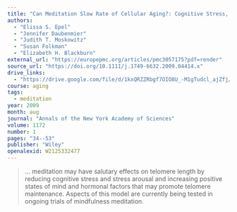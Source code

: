 ```yaml
---
title: "Can Meditation Slow Rate of Cellular Aging?: Cognitive Stress, Mindfulness, and Telomeres"
authors:
  - "Elissa S. Epel"
  - "Jennifer Daubenmier"
  - "Judith T. Moskowitz"
  - "Susan Folkman"
  - "Elizabeth H. Blackburn"
external_url: "https://europepmc.org/articles/pmc3057175?pdf=render"
source_url: "https://doi.org/10.1111/j.1749-6632.2009.04414.x"
drive_links:
  - "https://drive.google.com/file/d/1kxQRZZRbgf7OIO8U_-M1gTudcl_ajZfj/view?usp=drivesdk"
course: aging
tags:
  - meditation
year: 2009
month: aug
journal: "Annals of the New York Academy of Sciences"
volume: 1172
number: 1
pages: "34--53"
publisher: "Wiley"
openalexid: W2125332477
---
```


> ... meditation may have salutary effects on telomere length by reducing cognitive stress and stress arousal and increasing positive states of mind and hormonal factors that may promote telomere maintenance.
> Aspects of this model are currently being tested in ongoing trials of mindfulness meditation.
